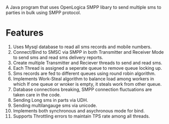 A Java program that uses OpenLogica SMPP libary to send multiple sms to parties in bulk using SMPP protocol.

# Features 

1. Uses Mysql database to read all sms records and mobile numbers.
2. Connect/Bind to SMSC via SMPP in both Transmitter and Receiver Mode to send sms and read sms delivery reports.
3. Create multiple Transmitter and Reciever threads to send and read sms.
4. Each Thread is assigned a seperate queue to remove queue locking up.
5. Sms records are fed to different queues using round robin algorithm.
6. Implements Work-Steal algorithm to balance load among workers in which If one queue or wroker is empty, it steals work from other queue.
7. Database connections breaking, SMPP connection fluctuations are taken care in the code.
8. Sending Long sms in parts via UDH.
9. Sending multilangauge sms via unicode.
10. Implements both synchronous and asychronous mode for bind.
11. Supports Throttling errors to maintain TPS rate among all threads.
